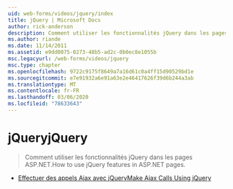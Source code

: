 ```yaml
---
uid: web-forms/videos/jquery/index
title: jQuery | Microsoft Docs
author: rick-anderson
description: Comment utiliser les fonctionnalités jQuery dans les pages ASP.NET.
ms.author: riande
ms.date: 11/14/2011
ms.assetid: e9dd0075-0273-48b5-ad2c-0b0ec8e1055b
msc.legacyurl: /web-forms/videos/jquery
msc.type: chapter
ms.openlocfilehash: 9722c9175f8649a7a16d61c0a4ff15d90529bd1e
ms.sourcegitcommit: e7e91932a6e91a63e2e46417626f39d6b244a3ab
ms.translationtype: MT
ms.contentlocale: fr-FR
ms.lasthandoff: 03/06/2020
ms.locfileid: "78633643"
---
```

# <a name="jquery"></a><span data-ttu-id="bde9d-103">jQuery</span><span class="sxs-lookup"><span data-stu-id="bde9d-103">jQuery</span></span>

> <span data-ttu-id="bde9d-104">Comment utiliser les fonctionnalités jQuery dans les pages ASP.NET.</span><span class="sxs-lookup"><span data-stu-id="bde9d-104">How to use jQuery features in ASP.NET pages.</span></span>

- [<span data-ttu-id="bde9d-105">Effectuer des appels Ajax avec jQuery</span><span class="sxs-lookup"><span data-stu-id="bde9d-105">Make Ajax Calls Using jQuery</span></span>](how-do-i-make-ajax-calls-using-jquery.md)
